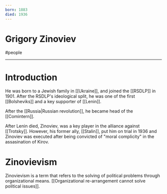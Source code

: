 ```yaml
---
born: 1883
died: 1936
---
```

# Grigory Zinoviev
#people 

---
# Introduction
He was born to a Jewish family in [[Ukraine]], and joined the [[RSDLP]] in 1901. After the RSDLP's ideological split, he was one of the first [[Bolsheviks]] and a key supporter of [[Lenin]]. 

After the [[Russia|Russian revolution]], he became head of the [[Comintern]]. 

After Lenin died, Zinoviev, was a key player in the alliance against [[Trotsky]]. However, his former ally, [[Stalin]], put him on trial in 1936 and Zinoviev was executed after being convicted of "moral complicity" in the assasination of Kirov. 

# Zinovievism
Zinovievism is a term that refers to the solving of political problems through organizational means. [[Organizational re-arrangement cannot solve political issues]]. 